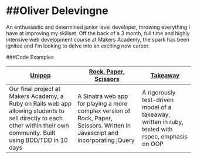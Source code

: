 ##Oliver Delevingne
=============
An enthusiastic and determined junior level developer, throwing everything I have at improving my skillset. Off the back of a 3 month, full time and highly intensive web development course at Makers Academy, the spark has been ignited and I'm looking to delve into an exciting new career.

###Code Examples

| [Unipop](https://github.com/odelevingne/unipop) | [Rock, Paper, Scissors](https://github.com/odelevingne/rock_paper_scissors) | [Takeaway](https://github.com/odelevingne/takeaway)|
| ------------- | ------------ | ---------- |
| Our final project at Makers Academy, a Ruby on Rails web app allowing students to sell directly to each other within their own community. Built using BDD/TDD in 10 days | A Sinatra web app for playing a more complex version of Rock, Paper, Scissors. Written in Javascript and incorporating jQuery| A rigorously test-driven model of a takeaway, written in ruby, tested with rspec, emphasis on OOP |




